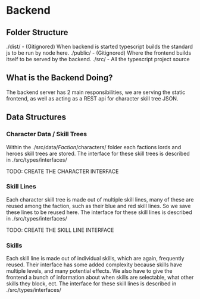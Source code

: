 # Backend

## Folder Structure
./dist/ - (Gitignored) When backend is started typescript builds the standard js to be run by node here. 
./public/ - (Gitignored) Where the frontend builds itself to be served by the backend.
./src/ - All the typescript project source

## What is the Backend Doing?
The backend server has 2 main responsibilities, we are serving the static frontend, as well as acting as a REST api for character skill tree JSON.

## Data Structures

### Character Data / Skill Trees
Within the ./src/data/*Faction*/characters/ folder each factions lords and heroes skill trees are stored. The interface for these skill trees is described in ./src/types/interfaces/

TODO: CREATE THE CHARACTER INTERFACE

### Skill Lines
Each character skill tree is made out of multiple skill lines, many of these are reused among the faction, such as their blue and red skill lines. So we save these lines to be reused here. The interface for these skill lines is described in ./src/types/interfaces/

TODO: CREATE THE SKILL LINE INTERFACE

### Skills
Each skill line is made out of individual skills, which are again, frequently reused. Their interface has some added complexity because skills have multiple levels, and many potential effects. We also have to give the frontend a bunch of information about when skills are selectable, what other skills they block, ect. The interface for these skill lines is described in ./src/types/interfaces/
